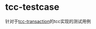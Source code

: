 # tcc-testcase

针对于[tcc-transaction](https://github.com/changmingxie/tcc-transaction/wiki/%E4%BD%BF%E7%94%A8%E6%8C%87%E5%8D%971.1.x)的tcc实现的测试用例




